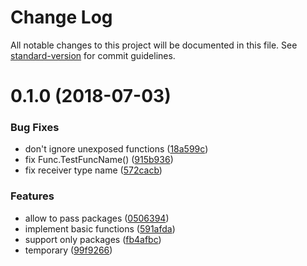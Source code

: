 # Change Log

All notable changes to this project will be documented in this file. See [standard-version](https://github.com/conventional-changelog/standard-version) for commit guidelines.

<a name="0.1.0"></a>
# 0.1.0 (2018-07-03)


### Bug Fixes

* don't ignore unexposed functions ([18a599c](https://github.com/suzuki-shunsuke/gria/commit/18a599c))
* fix Func.TestFuncName() ([915b936](https://github.com/suzuki-shunsuke/gria/commit/915b936))
* fix receiver type name ([572cacb](https://github.com/suzuki-shunsuke/gria/commit/572cacb))


### Features

* allow to pass packages ([0506394](https://github.com/suzuki-shunsuke/gria/commit/0506394))
* implement basic functions ([591afda](https://github.com/suzuki-shunsuke/gria/commit/591afda))
* support only packages ([fb4afbc](https://github.com/suzuki-shunsuke/gria/commit/fb4afbc))
* temporary ([99f9266](https://github.com/suzuki-shunsuke/gria/commit/99f9266))
